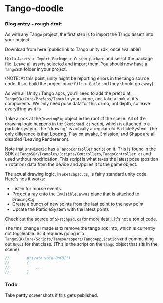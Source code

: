 # Tango-doodle

### Blog entry - rough draft

As with any Tango project, the first step is to import the Tango assets into your project.

Download from here [public link to Tango unity sdk, once available]

Go to `Assets > Import Package > Custom package` and select the package file. Leave all assets selected and import them. You should now have a `TangoSDK` folder in your project.

(NOTE: At this point, unity might be reporting errors in the tango source code. If so, build the project once `File > Build` and they should go away)

As with all Unity / Tango apps, you'll need to add the prefab at `TangoSDK/Core/Prefabs/Tango` to your scene, and take a look at it's components. We only need pose data for this demo, not depth, so leave everything as it is.

Take a look at the `DrawingRig` object in the root of the scene. All of the drawing logic happens in the `Sketchpad.cs` script, which is attached to a particle system. The "drawing" is actually a regular old ParticleSystem. The only difference is that Looping, Play on awake, Emission, and Shape are all disabled (Leaving Renderer on).

Note that `DrawingRig` has a `TangoController` script on it. This is found in the SDK at `TangoSDK/Examples/Scripts/Controllers/TangoController.cs` and used without modification. This script is what takes the latest pose (position + rotation) data from the device and applies it to the game object.

The actual drawing logic, in `Sketchpad.cs`, is fairly standard unity code. Here's hos it works:

- Listen for mouse events
- Project a ray onto the `InvisibleCanvas` plane that is attached to `DrawingRig`
- Create a bunch of new points from the last point to the new point
- Update the ParticleSystem with the latest points

Check out the source of `Sketchpad.cs` for more detail. It's not a ton of code.

The final change I made is to remove the tango sdk info, which is currently not toggleable. So it requires going into `TangoSDK/Core/Scripts/TangoWrappers/TangoApplication` and commenting out `OnGUI` for that class. (This is the script on the `Tango` object that sits in the scene)

```csharp
//        private void OnGUI()
//        {
//            ...
//        }
```

### Todo

Take pretty screenshots if this gets published.
